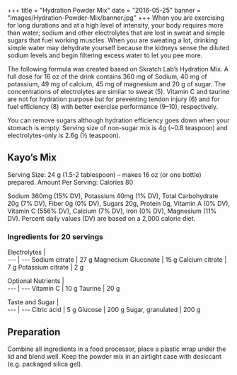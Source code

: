 +++
title  = "Hydration Powder Mix"
date   = "2016-05-25"
banner = "images/Hydration-Powder-Mix/banner.jpg"
+++
﻿When you are exercising for long durations and at a high level of intensity, your body requires more than water; sodium and other electrolytes that are lost in sweat and simple sugars that fuel working muscles. When you are sweating a lot, drinking simple water may dehydrate yourself because the kidneys sense the diluted sodium levels and begin filtering excess water to let you pee more. 


The following formula was created based on Skratch Lab’s Hydration Mix. A full dose for 16 oz of the drink contains 360 mg of Sodium, 40 mg of potassium, 49 mg of calcium, 45 mg of magnesium and 20 g of sugar. The concentrations of electrolytes are similar to sweat (5). Vitamin C and taurine are not for hydration purpose but for preventing tendon injury (6) and for fuel efficiency (8) with better exercise performance (9–10), respectively. 


You can remove sugars although hydration efficiency goes down when your stomach is empty. Serving size of non-sugar mix is 4g (~0.8 teaspoon)  and electrolytes-only is 2.6g (½ teaspoon). 


## Kayo’s Mix


Serving Size: 24 g (1.5-2 tablespoon) – makes 16 oz (or one bottle) prepared.
Amount Per Serving: Calories 80


Sodium 360mg (15% DV), Potassium 40mg (1% DV), Total Carbohydrate 20g (7% DV), Fiber 0g (0% DV), Sugars 20g, Protein 0g, Vitamin A (0% DV), Vitamin C (556% DV), Calcium (7% DV), Iron (0% DV), Magnesium (11% DV). Percent daily values (DV) are based on a 2,000 calorie diet.
 
### Ingredients for 20 servings


Electrolytes        |     
---                 | ---
Sodium citrate      | 27 g
Magnecium Gluconate | 15 g
Calcium citrate     | 7 g
Potassium citrate   | 2 g


Optional Nutrients |      
---                | ---
Vitamin C          | 10 g
Taurine            | 20 g


Taste and Sugar   |       
---               | ---
Citric acid       | 5 g
Glucose           | 200 g
Sugar, granulated | 200 g




## Preparation


Combine all ingredients in a food processor, place a plastic wrap under the lid and blend well. Keep the powder mix in an airtight case with desiccant (e.g. packaged silica gel).